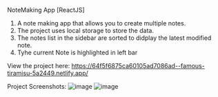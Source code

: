 NoteMaking App [ReactJS]
1. A note making app that allows you to create multiple notes.
2. The project uses local storage to store the data.
3. The notes list in the sidebar are sorted to didplay the latest modified note.
4. Tyhe current Note is highlighted in left bar

View the project here: https://64f5f6875ca60105ad7086ad--famous-tiramisu-5a2449.netlify.app/

Project Screenshots:
![image](https://github.com/Shubham27052/note-app/assets/68993711/01db98c8-3a96-4dcc-9e52-37c92b736c3f)
![image](https://github.com/Shubham27052/note-app/assets/68993711/bcf1194d-2e23-4be5-a711-bf6d38bd5a10)
